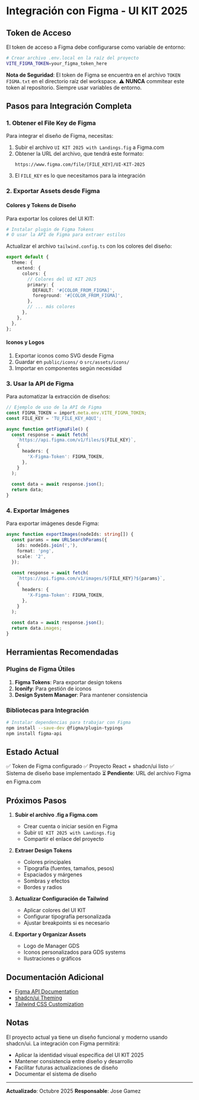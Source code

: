 # Integración con Figma - UI KIT 2025

## Token de Acceso

El token de acceso a Figma debe configurarse como variable de entorno:

```bash
# Crear archivo .env.local en la raíz del proyecto
VITE_FIGMA_TOKEN=your_figma_token_here
```

**Nota de Seguridad**: El token de Figma se encuentra en el archivo `TOKEN FIGMA.txt` en el directorio raíz del workspace. 
⚠️ **NUNCA** commitear este token al repositorio. Siempre usar variables de entorno.

## Pasos para Integración Completa

### 1. Obtener el File Key de Figma

Para integrar el diseño de Figma, necesitas:

1. Subir el archivo `UI KIT 2025 with Landings.fig` a Figma.com
2. Obtener la URL del archivo, que tendrá este formato:
   ```
   https://www.figma.com/file/[FILE_KEY]/UI-KIT-2025
   ```
3. El `FILE_KEY` es lo que necesitamos para la integración

### 2. Exportar Assets desde Figma

#### Colores y Tokens de Diseño

Para exportar los colores del UI KIT:

```bash
# Instalar plugin de Figma Tokens
# O usar la API de Figma para extraer estilos
```

Actualizar el archivo `tailwind.config.ts` con los colores del diseño:

```typescript
export default {
  theme: {
    extend: {
      colors: {
        // Colores del UI KIT 2025
        primary: {
          DEFAULT: '#[COLOR_FROM_FIGMA]',
          foreground: '#[COLOR_FROM_FIGMA]',
        },
        // ... más colores
      },
    },
  },
};
```

#### Iconos y Logos

1. Exportar iconos como SVG desde Figma
2. Guardar en `public/icons/` o `src/assets/icons/`
3. Importar en componentes según necesidad

### 3. Usar la API de Figma

Para automatizar la extracción de diseños:

```typescript
// Ejemplo de uso de la API de Figma
const FIGMA_TOKEN = import.meta.env.VITE_FIGMA_TOKEN;
const FILE_KEY = 'TU_FILE_KEY_AQUI';

async function getFigmaFile() {
  const response = await fetch(
    `https://api.figma.com/v1/files/${FILE_KEY}`,
    {
      headers: {
        'X-Figma-Token': FIGMA_TOKEN,
      },
    }
  );
  
  const data = await response.json();
  return data;
}
```

### 4. Exportar Imágenes

Para exportar imágenes desde Figma:

```typescript
async function exportImages(nodeIds: string[]) {
  const params = new URLSearchParams({
    ids: nodeIds.join(','),
    format: 'png',
    scale: '2',
  });
  
  const response = await fetch(
    `https://api.figma.com/v1/images/${FILE_KEY}?${params}`,
    {
      headers: {
        'X-Figma-Token': FIGMA_TOKEN,
      },
    }
  );
  
  const data = await response.json();
  return data.images;
}
```

## Herramientas Recomendadas

### Plugins de Figma Útiles

1. **Figma Tokens**: Para exportar design tokens
2. **Iconify**: Para gestión de iconos
3. **Design System Manager**: Para mantener consistencia

### Bibliotecas para Integración

```bash
# Instalar dependencias para trabajar con Figma
npm install --save-dev @figma/plugin-typings
npm install figma-api
```

## Estado Actual

✅ Token de Figma configurado
✅ Proyecto React + shadcn/ui listo
✅ Sistema de diseño base implementado
⏳ **Pendiente**: URL del archivo Figma en Figma.com

## Próximos Pasos

1. **Subir el archivo .fig a Figma.com**
   - Crear cuenta o iniciar sesión en Figma
   - Subir `UI KIT 2025 with Landings.fig`
   - Compartir el enlace del proyecto

2. **Extraer Design Tokens**
   - Colores principales
   - Tipografía (fuentes, tamaños, pesos)
   - Espaciados y márgenes
   - Sombras y efectos
   - Bordes y radios

3. **Actualizar Configuración de Tailwind**
   - Aplicar colores del UI KIT
   - Configurar tipografía personalizada
   - Ajustar breakpoints si es necesario

4. **Exportar y Organizar Assets**
   - Logo de Manager GDS
   - Iconos personalizados para GDS systems
   - Ilustraciones o gráficos

## Documentación Adicional

- [Figma API Documentation](https://www.figma.com/developers/api)
- [shadcn/ui Theming](https://ui.shadcn.com/docs/theming)
- [Tailwind CSS Customization](https://tailwindcss.com/docs/configuration)

## Notas

El proyecto actual ya tiene un diseño funcional y moderno usando shadcn/ui. La integración con Figma permitirá:

- Aplicar la identidad visual específica del UI KIT 2025
- Mantener consistencia entre diseño y desarrollo
- Facilitar futuras actualizaciones de diseño
- Documentar el sistema de diseño

---

**Actualizado**: Octubre 2025
**Responsable**: Jose Gamez

